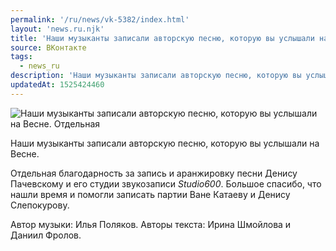 ```yaml
---
permalink: '/ru/news/vk-5382/index.html'
layout: 'news.ru.njk'
title: 'Наши музыканты записали авторскую песню, которую вы услышали на Весне.'
source: ВКонтакте
tags:
  - news_ru
description: 'Наши музыканты записали авторскую песню, которую вы услышали на Весне.'
updatedAt: 1525424460
---
```

![Наши музыканты записали авторскую песню, которую вы услышали на Весне. Отдельная](https://sun9-33.userapi.com/impf/c840732/v840732957/8049c/xELdbuaMFlA.jpg?size=1280x851&quality=96&proxy=1&sign=51184dbf1593b085cdb06b862b4c9abd&c_uniq_tag=DbQGSmbVJkttN-BFaUilm3EHdXztu3qRm9wYH8dzlrM&type=album)

Наши музыканты записали авторскую песню, которую вы услышали на Весне.

Отдельная благодарность за запись и аранжировку песни Денису Пачевскому и его студии звукозаписи *Studio600*. Большое спасибо, что нашли время и помогли записать партии Ване Катаеву и Денису Слепокурову.

Автор музыки: Илья Поляков.
Авторы текста: Ирина Шмойлова и Даниил Фролов.
